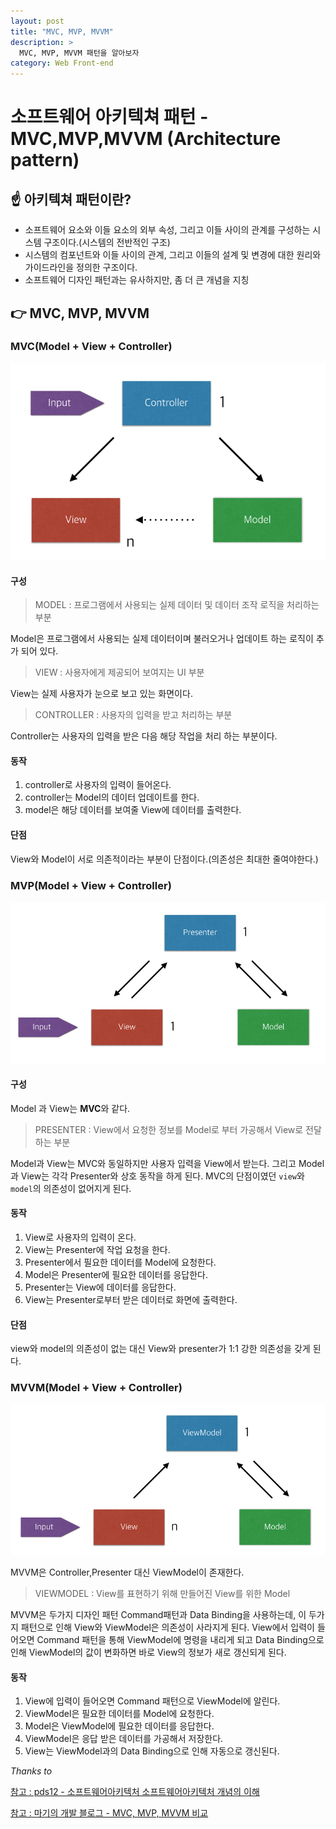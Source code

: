 ```yaml
---
layout: post
title: "MVC, MVP, MVVM"
description: >
  MVC, MVP, MVVM 패턴을 알아보자
category: Web Front-end
---
```

# 소프트웨어 아키텍쳐 패턴 - MVC,MVP,MVVM (Architecture pattern)

## ☝️ 아키텍쳐 패턴이란?

- 소프트웨어 요소와 이들 요소의 외부 속성, 그리고 이들 사이의 관계를 구성하는 시스템 구조이다.(시스템의 전반적인 구조)
- 시스템의 컴포넌트와 이들 사이의 관계, 그리고 이들의 설계 및 변경에 대한 원리와 가이드라인을 정의한 구조이다.
- 소프트웨어 디자인 패턴과는 유사하지만, 좀 더 큰 개념을 지칭


## 👉 MVC, MVP, MVVM


### MVC(Model + View + Controller)

![MVC 패턴](/assets/images/pattern/mvc.png)

#### 구성

> MODEL : 프로그램에서 사용되는 실제 데이터 및 데이터 조작 로직을 처리하는 부분

Model은 프로그램에서 사용되는 실제 데이터이며 불러오거나 업데이트 하는 로직이 추가 되어 있다.

> VIEW : 사용자에게 제공되어 보여지는 UI 부분

View는 실제 사용자가 눈으로 보고 있는 화면이다.

> CONTROLLER : 사용자의 입력을 받고 처리하는 부분

Controller는 사용자의 입력을 받은 다음 해당 작업을 처리 하는 부분이다.

#### 동작

1. controller로 사용자의 입력이 들어온다.
2. controller는 Model의 데이터 업데이트를 한다.
3. model은 해당 데이터를 보여줄 View에 데이터를 출력한다.

#### 단점

View와 Model이 서로 의존적이라는 부분이 단점이다.(의존성은 최대한 줄여야한다.)

### MVP(Model + View + Controller)

![MVP 패턴](/assets/images/pattern/mvp.png)

#### 구성

Model 과 View는 **MVC**와 같다.

> PRESENTER : View에서 요청한 정보를 Model로 부터 가공해서 View로 전달하는 부분

Model과 View는 MVC와 동일하지만 사용자 입력을 View에서 받는다.
그리고 Model과 View는 각각 Presenter와 상호 동작을 하게 된다.
MVC의 단점이였던 `view`와 `model`의 의존성이 없어지게 된다.

#### 동작

1. View로 사용자의 입력이 온다.
2. View는 Presenter에 작업 요청을 한다.
3. Presenter에서 필요한 데이터를 Model에 요청한다.
4. Model은 Presenter에 필요한 데이터를 응답한다.
5. Presenter는 View에 데이터를 응답한다.
6. View는 Presenter로부터 받은 데이터로 화면에 출력한다.

#### 단점

view와 model의 의존성이 없는 대신 View와 presenter가 1:1 강한 의존성을 갖게 된다.

### MVVM(Model + View + Controller)

![MVVM 패턴](/assets/images/pattern/mvvm.png)

MVVM은 Controller,Presenter 대신 ViewModel이 존재한다.

>VIEWMODEL : View를 표현하기 위해 만들어진 View를 위한 Model

MVVM은 두가지 디자인 패턴 Command패턴과 Data Binding을 사용하는데,
이 두가지 패턴으로 인해 View와 ViewModel은 의존성이 사라지게 된다.
View에서 입력이 들어오면 Command 패턴을 통해 ViewModel에 명령을 내리게 되고
Data Binding으로 인해 ViewModel의 값이 변화하면 바로 View의 정보가 새로 갱신되게 된다.

#### 동작

1. View에 입력이 들어오면 Command 패턴으로 ViewModel에 알린다.
2. ViewModel은 필요한 데이터를 Model에 요청한다.
3. Model은 ViewModel에 필요한 데이터를 응답한다.
4. ViewModel은 응답 받은 데이터를 가공해서 저장한다.
5. View는 ViewModel과의 Data Binding으로 인해 자동으로 갱신된다.

*Thanks to*

[참고 : pds12 - 소프트웨어아키텍처 소프트웨어아키텍처 개념의 이해](http://pds12.egloos.com/pds/200901/14/88/a0105788_496df5c87a456.pdf)

[참고 : 마기의 개발 블로그 - MVC, MVP, MVVM 비교](https://magi82.github.io/android-mvc-mvp-mvvm/)
